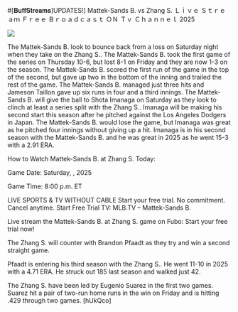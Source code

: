 #[𝐁𝐮𝐟𝐟𝐒𝐭𝐫𝐞𝐚𝐦𝐬]UPDATES!] Mattek-Sands B. vs Zhang S. Ｌｉｖｅ Ｓｔｒｅａｍ Ｆｒｅｅ Ｂｒｏａｄｃａｓｔ ＯＮ Ｔｖ Ｃｈａｎｎｅｌ  2025  
  
  
[![](https://i.imgur.com/qSNzIqt.png)](https://movie.rssnews.media/zaIlQFP.php)  
  
The Mattek-Sands B. look to bounce back from a loss on Saturday night when they take on the Zhang S.. The Mattek-Sands B. took the first game of the series on Thursday 10-6, but lost 8-1 on Friday and they are now 1-3 on the season. The Mattek-Sands B. scored the first run of the game in the top of the second, but gave up two in the bottom of the inning and trailed the rest of the game. The Mattek-Sands B. managed just three hits and Jameson Taillon gave up six runs in four and a third innings. The Mattek-Sands B. will give the ball to Shota Imanaga on Saturday as they look to clinch at least a series split with the Zhang S.. Imanaga will be making his second start this season after he pitched against the Los Angeles Dodgers in Japan. The Mattek-Sands B. would lose the game, but Imanaga was great as he pitched four innings without giving up a hit. Imanaga is in his second season with the Mattek-Sands B. and he was great in 2025 as he went 15-3 with a 2.91 ERA.

How to Watch Mattek-Sands B. at Zhang S. Today:

Game Date: Saturday, , 2025

Game Time: 8:00 p.m. ET

LIVE SPORTS & TV WITHOUT CABLE
Start your free trial. No commitment. Cancel anytime.
Start Free Trial
TV: MLB.TV – Mattek-Sands B.

Live stream the Mattek-Sands B. at Zhang S. game on Fubo: Start your free trial now!

The Zhang S. will counter with Brandon Pfaadt as they try and win a second straight game.

Pfaadt is entering his third season with the Zhang S.. He went 11-10 in 2025 with a 4.71 ERA. He struck out 185 last season and walked just 42.

The Zhang S. have been led by Eugenio Suarez in the first two games. Suarez hit a pair of two-run home runs in the win on Friday and is hitting .429 through two games. [hUkQco]